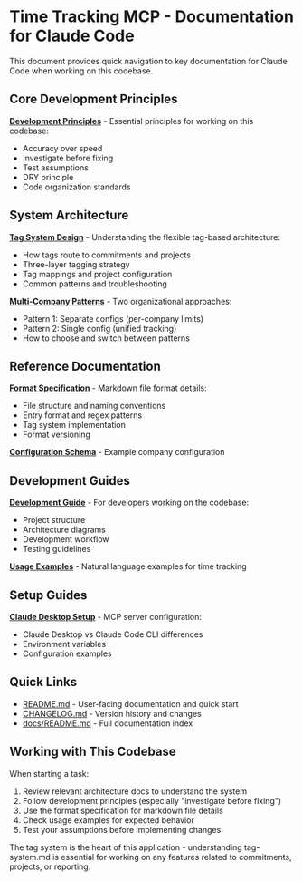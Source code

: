 # Time Tracking MCP - Documentation for Claude Code

This document provides quick navigation to key documentation for Claude Code when working on this codebase.

## Core Development Principles

**[Development Principles](docs/architecture/development-principles.md)** - Essential principles for working on this codebase:
- Accuracy over speed
- Investigate before fixing
- Test assumptions
- DRY principle
- Code organization standards

## System Architecture

**[Tag System Design](docs/architecture/tag-system.md)** - Understanding the flexible tag-based architecture:
- How tags route to commitments and projects
- Three-layer tagging strategy
- Tag mappings and project configuration
- Common patterns and troubleshooting

**[Multi-Company Patterns](docs/architecture/multi-company-patterns.md)** - Two organizational approaches:
- Pattern 1: Separate configs (per-company limits)
- Pattern 2: Single config (unified tracking)
- How to choose and switch between patterns

## Reference Documentation

**[Format Specification](docs/reference/format-specification.md)** - Markdown file format details:
- File structure and naming conventions
- Entry format and regex patterns
- Tag system implementation
- Format versioning

**[Configuration Schema](docs/example-config.json)** - Example company configuration

## Development Guides

**[Development Guide](docs/guides/development.md)** - For developers working on the codebase:
- Project structure
- Architecture diagrams
- Development workflow
- Testing guidelines

**[Usage Examples](docs/guides/usage-examples.md)** - Natural language examples for time tracking

## Setup Guides

**[Claude Desktop Setup](docs/setup/claude-desktop.md)** - MCP server configuration:
- Claude Desktop vs Claude Code CLI differences
- Environment variables
- Configuration examples

## Quick Links

- [README.md](README.md) - User-facing documentation and quick start
- [CHANGELOG.md](CHANGELOG.md) - Version history and changes
- [docs/README.md](docs/README.md) - Full documentation index

## Working with This Codebase

When starting a task:
1. Review relevant architecture docs to understand the system
2. Follow development principles (especially "investigate before fixing")
3. Use the format specification for markdown file details
4. Check usage examples for expected behavior
5. Test your assumptions before implementing changes

The tag system is the heart of this application - understanding tag-system.md is essential for working on any features related to commitments, projects, or reporting.
